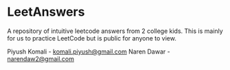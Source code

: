 # LeetAnswers
A repository of intuitive leetcode answers from 2 college kids. This is mainly for us to practice LeetCode but is public for anyone to view.

Piyush Komali - komali.piyush@gmail.com
Naren Dawar - narendaw2@gmail.com
